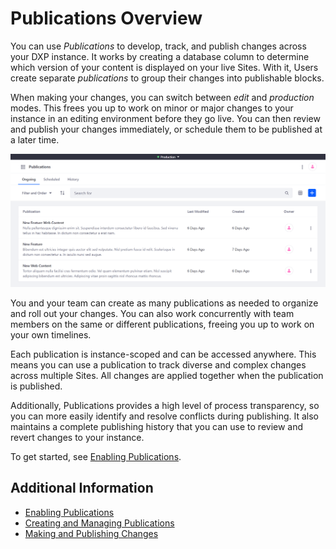 # Publications Overview

You can use _Publications_ to develop, track, and publish changes across your DXP instance. It works by creating a database column to determine which version of your content is displayed on your live Sites. With it, Users create separate _publications_ to group their changes into publishable blocks.

When making your changes, you can switch between _edit_ and _production_ modes. This frees you up to work on minor or major changes to your instance in an editing environment before they go live. You can then review and publish your changes immediately, or schedule them to be published at a later time.

![Create, view and manage publications via the Publications overview Page.](./publications-overview/images/01.png)

You and your team can create as many publications as needed to organize and roll out your changes. You can also work concurrently with team members on the same or different publications, freeing you up to work on your own timelines.

Each publication is instance-scoped and can be accessed anywhere. This means you can use a publication to track diverse and complex changes across multiple Sites. All changes are applied together when the publication is published.

Additionally, Publications provides a high level of process transparency, so you can more easily identify and resolve conflicts during publishing. It also maintains a complete publishing history that you can use to review and revert changes to your instance.

To get started, see [Enabling Publications](./enabling-publications.md).

## Additional Information

-   [Enabling Publications](./enabling-publications.md)
-   [Creating and Managing Publications](./creating-and-managing-publications.md)
-   [Making and Publishing Changes](./making-and-publishing-changes.md)
